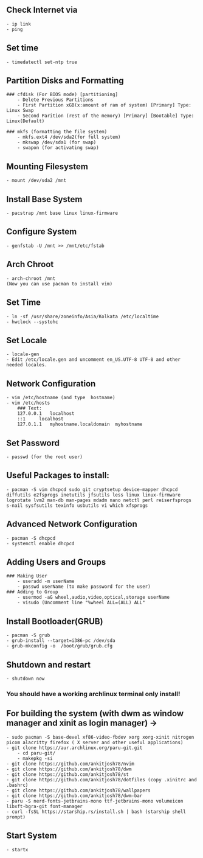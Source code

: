 ## Check Internet via 
    - ip link
    - ping

## Set time
    - timedatectl set-ntp true

## Partition Disks and Formatting
    ### cfdisk (For BIOS mode) [partitioning]
        - Delete Previous Partitions
        - First Partition xGB(x:amount of ram of system) [Primary] Type: Linux Swap 
        - Second Parition (rest of the memory) [Primary] [Bootable] Type: Linux(Default)

    ### mkfs (formatting the file system) 
        - mkfs.ext4 /dev/sda2(for full system)
        - mkswap /dev/sda1 (for swap)
        - swapon (for activating swap)

## Mounting Filesystem
    - mount /dev/sda2 /mnt

## Install Base System
    - pacstrap /mnt base linux linux-firmware

## Configure System
    - genfstab -U /mnt >> /mnt/etc/fstab

## Arch Chroot
    - arch-chroot /mnt
    (Now you can use pacman to install vim)

## Set Time
    - ln -sf /usr/share/zoneinfo/Asia/Kolkata /etc/localtime
    - hwclock --systohc

## Set Locale
    - locale-gen
    - Edit /etc/locale.gen and uncomment en_US.UTF-8 UTF-8 and other needed locales.

## Network Configuration
    - vim /etc/hostname (and type  hostname)
    - vim /etc/hosts
        ### Text:
        127.0.0.1	localhost
        ::1		localhost
        127.0.1.1	myhostname.localdomain	myhostname

## Set Password
    - passwd (for the root user)

## Useful Packages to install:
    - pacman -S vim dhcpcd sudo git cryptsetup device-mapper dhcpcd diffutils e2fsprogs inetutils jfsutils less linux linux-firmware logrotate lvm2 man-db man-pages mdadm nano netctl perl reiserfsprogs s-nail sysfsutils texinfo usbutils vi which xfsprogs 

## Advanced Network Configuration
    - pacman -S dhcpcd
    - systemctl enable dhcpcd

## Adding Users and Groups
    ### Making User
        - useradd -m userName
        - passwd userName (to make password for the user)
    ### Adding to Group
        - usermod -aG wheel,audio,video,optical,storage userName
        - visudo (Uncomment line "%wheel ALL=(ALL) ALL"

## Install Bootloader(GRUB)
    - pacman -S grub
    - grub-install --target=i386-pc /dev/sda
    - grub-mkconfig -o  /boot/grub/grub.cfg

## Shutdown and restart
    - shutdown now

### You should have a working archlinux terminal only install!

## For building the system (with dwm as window manager and xinit as login manager) ->
    - sudo pacman -S base-devel xf86-video-fbdev xorg xorg-xinit nitrogen picom alacritty firefox ( X server and other useful applications)
    - git clone https://aur.archlinux.org/paru-git.git
        - cd paru-git/
        - makepkg -si
    - git clone https://github.com/ankitjosh78/nvim
    - git clone https://github.com/ankitjosh78/dwm
    - git clone https://github.com/ankitjosh78/st
    - git clone https://github.com/ankitjosh78/dotfiles (copy .xinitrc and .bashrc)
    - git clone https://github.com/ankitjosh78/wallpapers
    - git clone https://github.com/ankitjosh78/dwm-bar
    - paru -S nerd-fonts-jetbrains-mono ttf-jetbrains-mono volumeicon libxft-bgra-git font-manager
    - curl -fsSL https://starship.rs/install.sh | bash (starship shell prompt)
## Start System
    - startx

